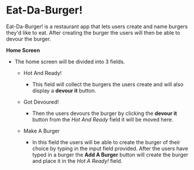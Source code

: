 # Eat-Da-Burger!

Eat-Da-Burger! is a restaurant app that lets users create and name burgers they'd like to eat. After creating the burger the users will then be able to devour the burger.

**Home Screen**

* The home screen will be divided into 3 fields.

    * Hot And Ready!
        * This field will collect the burgers the users create and will also display a **devour it** button.

    * Got Devoured!
        * Then the users devours the burger by clicking the **devour it** button from the *Hot And Ready* field it will be moved here.

    * Make A Burger
        * In this field the users will be able to create the burger of their choice by typing in the input field provided. After the users have typed in a burger the **Add A Burger** button will create the burger and place it in the *Hot A Ready!* field.